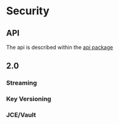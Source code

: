 
# Security

## API
The api is described within the [api package](crypto-api)


## 2.0

### Streaming



### Key Versioning



### JCE/Vault
